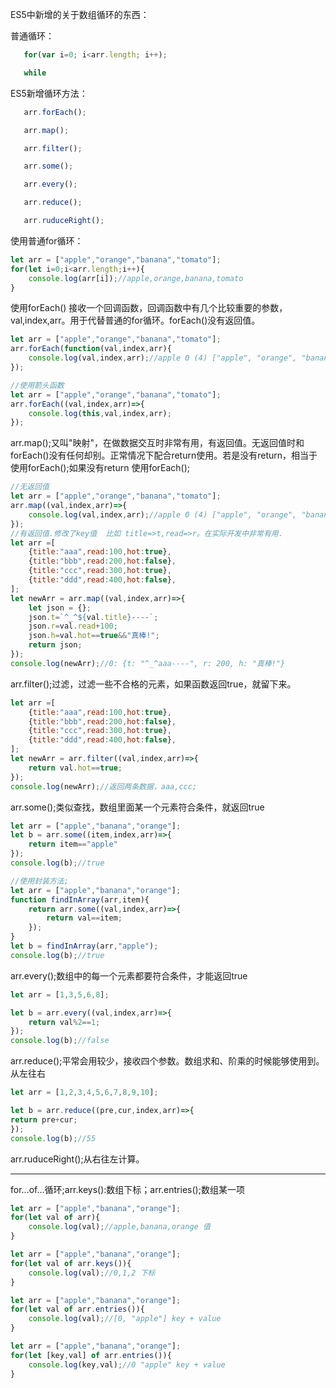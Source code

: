 ES5中新增的关于数组循环的东西：

普通循环：	

```js
​	for(var i=0; i<arr.length; i++);

​	while
```

ES5新增循环方法：

```js
​	arr.forEach();

​	arr.map();

​	arr.filter();

​	arr.some();

​	arr.every();

​	arr.reduce();

​	arr.ruduceRight();
```

使用普通for循环：

```js
let arr = ["apple","orange","banana","tomato"];
for(let i=0;i<arr.length;i++){
	console.log(arr[i]);//apple,orange,banana,tomato
}
```

使用forEach() 接收一个回调函数，回调函数中有几个比较重要的参数，val,index,arr。用于代替普通的for循环。forEach()没有返回值。

```js
let arr = ["apple","orange","banana","tomato"];
arr.forEach(function(val,index,arr){
	console.log(val,index,arr);//apple 0 (4) ["apple", "orange", "banana", "tomato"]
});

//使用箭头函数
let arr = ["apple","orange","banana","tomato"];
arr.forEach((val,index,arr)=>{
    console.log(this,val,index,arr);
});
```

arr.map();又叫"映射"，在做数据交互时非常有用，有返回值。无返回值时和forEach()没有任何却别。正常情况下配合return使用。若是没有return，相当于使用forEach();如果没有return 使用forEach();

```js
//无返回值
let arr = ["apple","orange","banana","tomato"];
arr.map((val,index,arr)=>{
	console.log(val,index,arr);//apple 0 (4) ["apple", "orange", "banana", "tomato"]
});
//有返回值.修改了key值  比如 title=>t,read=>r。在实际开发中非常有用.
let arr =[
    {title:"aaa",read:100,hot:true},
    {title:"bbb",read:200,hot:false},
    {title:"ccc",read:300,hot:true},
    {title:"ddd",read:400,hot:false},
];
let newArr = arr.map((val,index,arr)=>{
    let json = {};
    json.t=`^_^${val.title}----`;
    json.r=val.read+100;
    json.h=val.hot==true&&"真棒!";
    return json;
});
console.log(newArr);//0: {t: "^_^aaa----", r: 200, h: "真棒!"}

```

arr.filter();过滤，过滤一些不合格的元素，如果函数返回true，就留下来。

```js
let arr =[
    {title:"aaa",read:100,hot:true},
    {title:"bbb",read:200,hot:false},
    {title:"ccc",read:300,hot:true},
    {title:"ddd",read:400,hot:false},
];
let newArr = arr.filter((val,index,arr)=>{
	return val.hot==true;
});
console.log(newArr);//返回两条数据，aaa,ccc;
```

arr.some();类似查找，数组里面某一个元素符合条件，就返回true

```js
let arr = ["apple","banana","orange"];
let b = arr.some((item,index,arr)=>{
	return item=="apple"
});
console.log(b);//true

//使用封装方法;
let arr = ["apple","banana","orange"];
function findInArray(arr,item){
    return arr.some((val,index,arr)=>{
        return val==item;
    });
}
let b = findInArray(arr,"apple");
console.log(b);//true
```

arr.every();数组中的每一个元素都要符合条件，才能返回true

```js
let arr = [1,3,5,6,8];

let b = arr.every((val,index,arr)=>{
	return val%2==1;
});
console.log(b);//false
```

arr.reduce();平常会用较少，接收四个参数。数组求和、阶乘的时候能够使用到。从左往右

```js
let arr = [1,2,3,4,5,6,7,8,9,10];

let b = arr.reduce((pre,cur,index,arr)=>{
return pre+cur;
});
console.log(b);//55
```

arr.ruduceRight();从右往左计算。

------

for...of...循环;arr.keys():数组下标；arr.entries();数组某一项

```js
let arr = ["apple","banana","orange"];
for(let val of arr){
	console.log(val);//apple,banana,orange 值
}

let arr = ["apple","banana","orange"];
for(let val of arr.keys()){
    console.log(val);//0,1,2 下标
}

let arr = ["apple","banana","orange"];
for(let val of arr.entries()){
    console.log(val);//[0, "apple"] key + value
}

let arr = ["apple","banana","orange"];
for(let [key,val] of arr.entries()){
    console.log(key,val);//0 "apple" key + value
}
```

